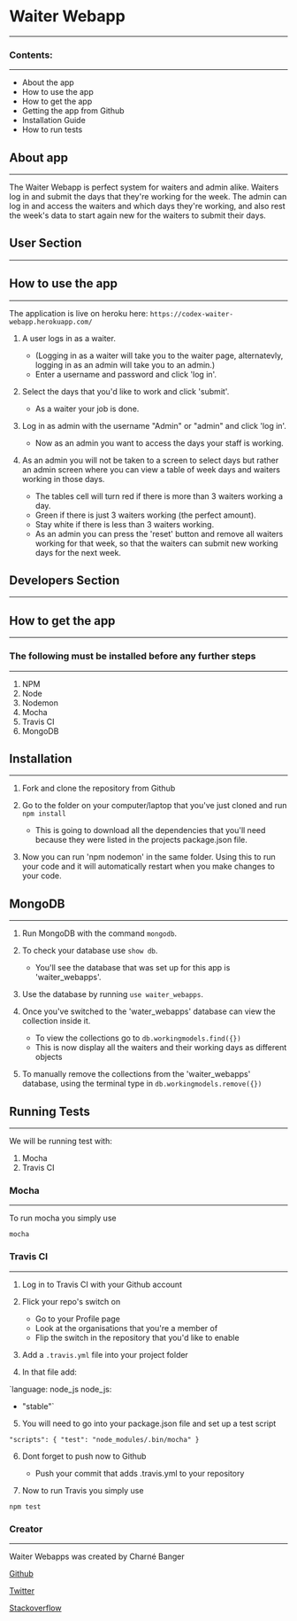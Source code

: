 # Waiter Webapp
---------------

### Contents:
***
* About the app
* How to use the app
* How to get the app
* Getting the app from Github
* Installation Guide
* How to run tests


## About app
***
The Waiter Webapp is perfect system for waiters and admin alike. Waiters log in and submit the days that they're working for the week. The admin can log in and access the waiters and which days they're working, and also rest the week's data to start again new for the waiters to submit their days.

## User Section
---------------

## How to use the app
***

The application is live on heroku here:
`https://codex-waiter-webapp.herokuapp.com/`

1. A user logs in as a waiter.
	* (Logging in as a waiter will take you to the waiter page, alternatevly, logging in as an admin will take you to an admin.)
	* Enter a username and password and click 'log in'.

2. Select the days that you'd like to work and click 'submit'.
	* As a waiter your job is done.

3. Log in as admin with the username "Admin" or "admin" and click 'log in'.
	* Now as an admin you want to access the days your staff is working.

4. As an admin you will not be taken to a screen to select days but rather an admin screen where you can view a table of week days and waiters working in those days.
	* The tables cell will turn red if there is more than 3 waiters working a day.
	* Green if there is just 3 waiters working (the perfect amount).
	* Stay white if there is less than 3 waiters working.
	* As an admin you can press the 'reset' button and remove all waiters working for that week, so that the waiters can submit new working days for the next week.

## Developers Section
---------------------

## How to get the app
***

### The following must be installed before any further steps
***

1. NPM
2. Node
3. Nodemon
4. Mocha
5. Travis CI
6. MongoDB

## Installation
***

1. Fork and clone the repository from Github

2. Go to the folder on your computer/laptop that you've just cloned and run `npm install`
	* This is going to download all the dependencies that you'll need because they were listed in the projects package.json file.

3. Now you can run 'npm nodemon' in the same folder. Using this to run your code and it will automatically restart when you make changes to your code.

## MongoDB
***

1. Run MongoDB with the command `mongodb`.

2. To check your database use `show db`.
	* You'll see the database that was set up for this app is 'waiter_webapps'.

3. Use the database by running `use waiter_webapps`.

4. Once you've switched to the 'water_webapps' database can view the collection inside it.
	* To view the collections go to `db.workingmodels.find({})`
	* This is now display all the waiters and their working days as different objects

5. To manually remove the collections from the 'waiter_webapps' database, using the terminal type in `db.workingmodels.remove({})`

## Running Tests
***

We will be running test with:
1. Mocha
2. Travis CI

### Mocha
***

To run mocha you simply use

`mocha`

### Travis CI
***

1. Log in to Travis CI with your Github account

2. Flick your repo's switch on
	* Go to your Profile page
	* Look at the organisations that you're a member of
	* Flip the switch in the repository that you'd like to enable

3. Add a `.travis.yml` file into your project folder

4. In that file add:

`language: node_js
node_js:
- "stable"`

5. You will need to go into your package.json file and set up a test script

`"scripts": {
    "test": "node_modules/.bin/mocha"
  }`

6. Dont forget to push now to Github
	* Push your commit that adds .travis.yml to your repository

7. Now to run Travis you simply use

`npm test`

### Creator
-----------

Waiter Webapps was created by Charné Banger

[Github](https://github.com/ShanaSkydancer)

[Twitter](https://twitter.com/Shana_Skydancer)

[Stackoverflow](https://stackoverflow.com/users/7557788/shanaskydancer)
